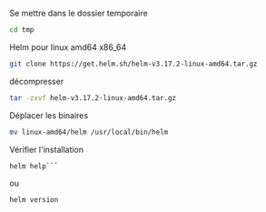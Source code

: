 Se mettre dans le dossier temporaire 
```bash
cd tmp
```

Helm pour linux amd64 x86_64
```bash
git clone https://get.helm.sh/helm-v3.17.2-linux-amd64.tar.gz
```

décompresser
```bash
tar -zxvf helm-v3.17.2-linux-amd64.tar.gz
```

Déplacer les binaires
```bash
mv linux-amd64/helm /usr/local/bin/helm
```

Vérifier l'installation
```bash
helm help```
```
ou
```bash
helm version
```

